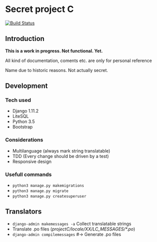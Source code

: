 Secret project C
===================

[![Build Status](https://travis-ci.org/fevsea/projectC.svg?branch=master)](https://travis-ci.org/fevsea/projectC)


## Introduction
**This is a work in progress. Not functional. Yet.**

All kind of documentation, coments etc. are only for personal reference

Name due to historic reasons. Not actually secret.


## Development

### Tech used

- Django 1.11.2
- LiteSQL
- Python 3.5
- Bootstrap

### Considerations
- Multilanguage (always mark string translatable)
- TDD (Every change should be driven by a test)
- Responsive design

### Usefull commands
- `python3 manage.py makemigrations`
- `python3 manage.py migrate`
- `python3 manage.py createsuperuser`

## Translators

- `django-admin makemessages -a`   Collect translatable strings
- Translate .po files (_projectC/locale/XX/LC_MESSAGES/*.po_)
- `django-admin compilemessages`  #-> Generate .po files 